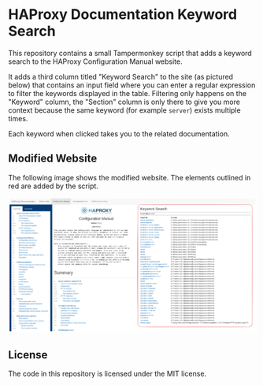 # HAProxy Documentation Keyword Search

This repository contains a small Tampermonkey script that adds a keyword search to the HAProxy Configuration Manual website.

It adds a third column titled "Keyword Search" to the site (as pictured below) that contains an input field where you can enter a regular expression to filter the keywords displayed in the table. Filtering only happens on the "Keyword" column, the "Section" column is only there to give you more context because the same keyword (for example `server`) exists multiple times.

Each keyword when clicked takes you to the related documentation.

## Modified Website

The following image shows the modified website. The elements outlined in red are added by the script.

![Modified Website](ui.png)

## License

The code in this repository is licensed under the MIT license.
